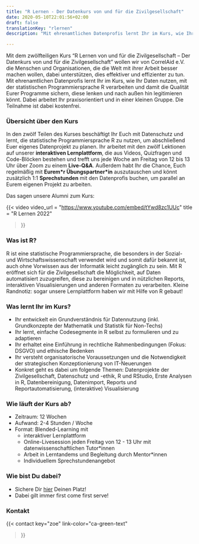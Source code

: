 ```yaml
---
title: "R Lernen - Der Datenkurs von und für die Zivilgesellschaft"
date: 2020-05-10T22:01:56+02:00
draft: false
translationKey: "rlernen"
description: "Mit ehrenamtlichen Datenprofis lernt Ihr im Kurs, wie Ihr Daten nutzen, mit der statistischen Programmiersprache R verarbeiten und damit die Qualität Eurer Programme sichern, diese lenken und nach außen hin legitimieren könnt. Dabei arbeitet Ihr praxisorientiert und in einer kleinen Gruppe. Die Teilnahme ist dabei kostenfrei."

---
```



Mit dem zwölfteiligen Kurs “R Lernen von und für die Zivilgesellschaft – Der Datenkurs von und für die Zivilgesellschaft” wollen wir von CorrelAid e.V. die Menschen und Organisationen, die die Welt mit ihrer Arbeit besser machen wollen, dabei unterstützen, dies effektiver und effizienter zu tun. Mit ehrenamtlichen Datenprofis lernt Ihr im Kurs, wie Ihr Daten nutzen, mit der statistischen Programmiersprache R verarbeiten und damit die Qualität Eurer Programme sichern, diese lenken und nach außen hin legitimieren könnt. Dabei arbeitet Ihr praxisorientiert und in einer kleinen Gruppe. Die Teilnahme ist dabei kostenfrei.

### Übersicht über den Kurs

In den zwölf Teilen des Kurses beschäftigt Ihr Euch mit Datenschutz und lernt, die statistische Programmiersprache R zu nutzen, um abschließend Euer eigenes Datenprojekt zu planen. Ihr arbeitet mit den zwölf Lektionen auf unserer **interaktiven Lernplattform**, die aus Videos, Quizfragen und Code-Blöcken bestehen und trefft uns jede Woche am Freitag von 12 bis 13 Uhr über Zoom zu einem **Live-Q&A**. Außerdem habt Ihr die Chance, Euch regelmäßig mit **Eurem\*r Übungspartner\*in** auszutauschen und könnt zusätzlich 1:1 **Sprechstunden** mit den Datenprofis buchen, um parallel an Eurem eigenen Projekt zu arbeiten.

Das sagen unsere Alumni zum Kurs:


{{< video
    video_url = "https://www.youtube.com/embed/tYwd8zc1UUc"
    title = "R Lernen 2022"
>}}


### Was ist R?

R ist eine statistische Programmiersprache, die besonders in der Sozial- und Wirtschaftswissenschaft verwendet wird und somit dafür bekannt ist, auch ohne Vorwissen aus der Informatik leicht zugänglich zu sein. Mit R eröffnet sich für die Zivilgesellschaft die Möglichkeit, auf Daten automatisiert zuzugreifen, diese zu bereinigen und in nützlichen Reports, interaktiven Visualisierungen und anderen Formaten zu verarbeiten. Kleine Randnotiz: sogar unsere Lernplattform haben wir mit Hilfe von R gebaut!

### Was lernt Ihr im Kurs?



* Ihr entwickelt ein Grundverständnis für Datennutzung (inkl. Grundkonzepte der Mathematik und Statistik für Non-Techs)
* Ihr lernt, einfache Codesegmente in R selbst zu formulieren und zu adaptieren
* Ihr erhaltet eine Einführung in rechtliche Rahmenbedingungen (Fokus: DSGVO) und ethische Bedenken
* Ihr versteht organisatorische Voraussetzungen und die Notwendigkeit der strategischen Konzeptionierung von IT-Neuerungen
* Konkret geht es dabei um folgende Themen: Datenprojekte der Zivilgesellschaft, Datenschutz und -ethik, R und RStudio, Erste Analysen in R, Datenbereinigung, Datenimport, Reports und Reportautomatisierung, (interaktive) Visualisierung

### Wie läuft der Kurs ab?



* Zeitraum: 12 Wochen
* Aufwand: 2-4 Stunden / Woche
* Format: Blended-Learning mit 
    * interaktiver Lernplattform
    * Online-Livesession jeden Freitag von 12 - 13 Uhr mit datenwissenschaftlichen Tutor*innen
    * Arbeit in Lerntandems und Begleitung durch Mentor*innen
    * Individuellem Sprechstundenangebot

### Wie bist Du dabei?

* Sichere Dir [hier](https://ee.correlaid.org/single/OwiGn9iI?return_url=https://www.correlaid.org/) Deinen Platz!
* Dabei gilt immer first come first serve! 


### Kontakt
{{< contact
    key="zoe"
    link-color="ca-green-text"
>}}